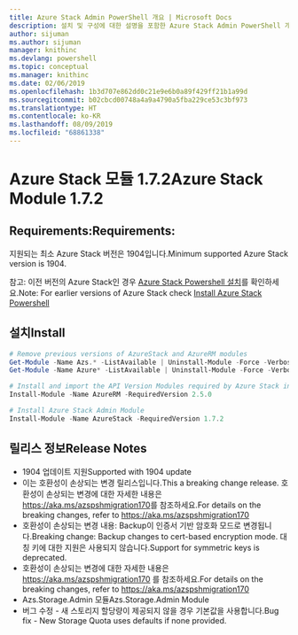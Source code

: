 ```yaml
---
title: Azure Stack Admin PowerShell 개요 | Microsoft Docs
description: 설치 및 구성에 대한 설명을 포함한 Azure Stack Admin PowerShell 개요입니다.
author: sijuman
ms.author: sijuman
manager: knithinc
ms.devlang: powershell
ms.topic: conceptual
ms.manager: knithinc
ms.date: 02/06/2019
ms.openlocfilehash: 1b3d707e862dd0c21e9e6b0a89f429ff21b1a99d
ms.sourcegitcommit: b02cbcd00748a4a9a4790a5fba229ce53c3bf973
ms.translationtype: HT
ms.contentlocale: ko-KR
ms.lasthandoff: 08/09/2019
ms.locfileid: "68861338"
---
```

# <a name="azure-stack-module-172"></a><span data-ttu-id="ca09a-103">Azure Stack 모듈 1.7.2</span><span class="sxs-lookup"><span data-stu-id="ca09a-103">Azure Stack Module 1.7.2</span></span>

## <a name="requirements"></a><span data-ttu-id="ca09a-104">Requirements:</span><span class="sxs-lookup"><span data-stu-id="ca09a-104">Requirements:</span></span>

<span data-ttu-id="ca09a-105">지원되는 최소 Azure Stack 버전은 1904입니다.</span><span class="sxs-lookup"><span data-stu-id="ca09a-105">Minimum supported Azure Stack version is 1904.</span></span>

<span data-ttu-id="ca09a-106">참고: 이전 버전의 Azure Stack인 경우 [Azure Stack Powershell 설치](https://docs.microsoft.com/azure/azure-stack/azure-stack-powershell-install#install-azure-stack-powershell)를 확인하세요.</span><span class="sxs-lookup"><span data-stu-id="ca09a-106">Note: For earlier versions of Azure Stack check [Install Azure Stack Powershell](https://docs.microsoft.com/azure/azure-stack/azure-stack-powershell-install#install-azure-stack-powershell)</span></span>

## <a name="install"></a><span data-ttu-id="ca09a-107">설치</span><span class="sxs-lookup"><span data-stu-id="ca09a-107">Install</span></span>

```powershell
# Remove previous versions of AzureStack and AzureRM modules
Get-Module -Name Azs.* -ListAvailable | Uninstall-Module -Force -Verbose
Get-Module -Name Azure* -ListAvailable | Uninstall-Module -Force -Verbose

# Install and import the API Version Modules required by Azure Stack into the current PowerShell session.
Install-Module -Name AzureRM -RequiredVersion 2.5.0

# Install Azure Stack Admin Module
Install-Module -Name AzureStack -RequiredVersion 1.7.2
```

## <a name="release-notes"></a><span data-ttu-id="ca09a-108">릴리스 정보</span><span class="sxs-lookup"><span data-stu-id="ca09a-108">Release Notes</span></span>

* <span data-ttu-id="ca09a-109">1904 업데이트 지원</span><span class="sxs-lookup"><span data-stu-id="ca09a-109">Supported with 1904 update</span></span>
* <span data-ttu-id="ca09a-110">이는 호환성이 손상되는 변경 릴리스입니다.</span><span class="sxs-lookup"><span data-stu-id="ca09a-110">This a breaking change release.</span></span> <span data-ttu-id="ca09a-111">호환성이 손상되는 변경에 대한 자세한 내용은 <https://aka.ms/azspshmigration170>를 참조하세요.</span><span class="sxs-lookup"><span data-stu-id="ca09a-111">For details on the breaking changes, refer to <https://aka.ms/azspshmigration170></span></span>
* <span data-ttu-id="ca09a-112">호환성이 손상되는 변경 내용: Backup이 인증서 기반 암호화 모드로 변경됩니다.</span><span class="sxs-lookup"><span data-stu-id="ca09a-112">Breaking change: Backup changes to cert-based encryption mode.</span></span> <span data-ttu-id="ca09a-113">대칭 키에 대한 지원은 사용되지 않습니다.</span><span class="sxs-lookup"><span data-stu-id="ca09a-113">Support for symmetric keys is deprecated.</span></span>
* <span data-ttu-id="ca09a-114">호환성이 손상되는 변경에 대한 자세한 내용은 https://aka.ms/azspshmigration170 를 참조하세요.</span><span class="sxs-lookup"><span data-stu-id="ca09a-114">For details on the breaking changes, refer to https://aka.ms/azspshmigration170</span></span>
* <span data-ttu-id="ca09a-115">Azs.Storage.Admin 모듈</span><span class="sxs-lookup"><span data-stu-id="ca09a-115">Azs.Storage.Admin Module</span></span> 
* <span data-ttu-id="ca09a-116">버그 수정 - 새 스토리지 할당량이 제공되지 않을 경우 기본값을 사용합니다.</span><span class="sxs-lookup"><span data-stu-id="ca09a-116">Bug fix - New Storage Quota uses defaults if none provided.</span></span>
